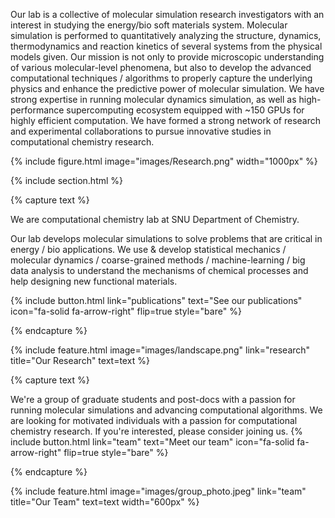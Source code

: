 ---
---

<!-- # Son Research Lab -->

Our lab is a collective of molecular simulation research investigators with an interest in studying the energy/bio soft materials system. Molecular simulation is performed to quantitatively analyzing the structure, dynamics, thermodynamics and reaction kinetics of several systems from the physical models given. Our mission is not only to provide microscopic understanding of various molecular-level phenomena, but also to develop the advanced computational techniques / algorithms to properly capture the underlying physics and enhance the predictive power of molecular simulation. We have strong expertise in running molecular dynamics simulation, as well as high-performance supercomputing ecosystem equipped with ~150 GPUs for highly efficient computation. We have formed a strong network of research and experimental collaborations to pursue innovative studies in computational chemistry research.

{%
  include figure.html
  image="images/Research.png"
  width="1000px"
%}

{% include section.html %}

{% capture text %}

We are computational chemistry lab at SNU Department of Chemistry.

Our lab develops molecular simulations to solve problems that are critical in energy / bio applications. We use & develop statistical mechanics / molecular dynamics / coarse-grained methods / machine-learning / big data analysis to understand the mechanisms of chemical processes and help designing new functional materials.

{%
  include button.html
  link="publications"
  text="See our publications"
  icon="fa-solid fa-arrow-right"
  flip=true
  style="bare"
%}

{% endcapture %}

{%
  include feature.html
  image="images/landscape.png"
  link="research"
  title="Our Research"
  text=text
%}

{% capture text %}

We're a group of graduate students and post-docs with a passion for running molecular simulations and advancing computational algorithms. We are looking for motivated individuals with a passion for computational chemistry research. If you're interested, please consider joining us.
{%
  include button.html
  link="team"
  text="Meet our team"
  icon="fa-solid fa-arrow-right"
  flip=true
  style="bare"
%}

{% endcapture %}

{%
  include feature.html
  image="images/group_photo.jpeg"
  link="team"
  title="Our Team"
  text=text
  width="600px"
%}
